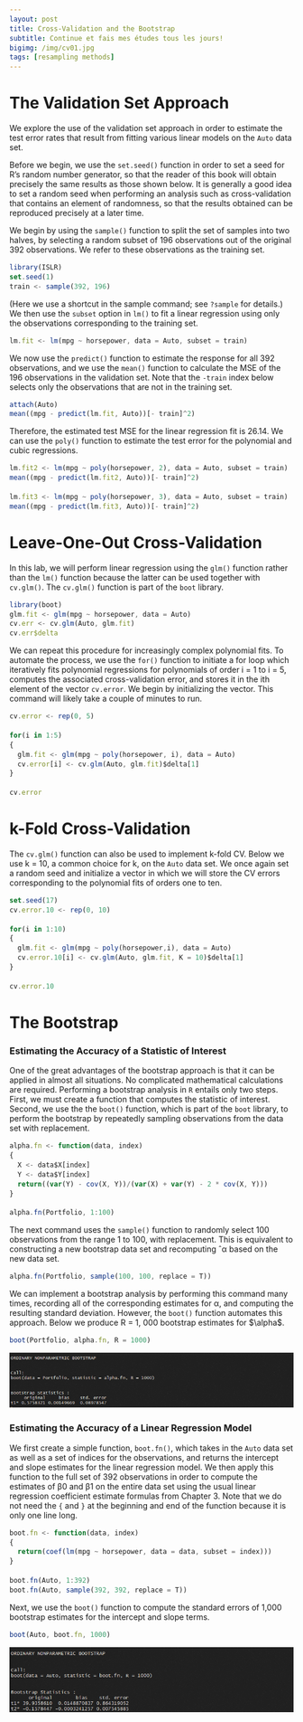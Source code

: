 ```yaml
---
layout: post
title: Cross-Validation and the Bootstrap
subtitle: Continue et fais mes études tous les jours!
bigimg: /img/cv01.jpg
tags: [resampling methods]
---
```


# The Validation Set Approach

We explore the use of the validation set approach in order to estimate the
test error rates that result from fitting various linear models on the `Auto`
data set.

Before we begin, we use the `set.seed()` function in order to set a seed for
R’s random number generator, so that the reader of this book will obtain
precisely the same results as those shown below. It is generally a good idea
to set a random seed when performing an analysis such as cross-validation
that contains an element of randomness, so that the results obtained can
be reproduced precisely at a later time.

We begin by using the `sample()` function to split the set of samples into
two halves, by selecting a random subset of 196 observations out of the
original 392 observations. We refer to these observations as the training
set.

```javascript
library(ISLR)
set.seed(1)
train <- sample(392, 196)
```

(Here we use a shortcut in the sample command; see `?sample` for details.)
We then use the `subset` option in `lm()` to fit a linear regression using only
the observations corresponding to the training set.

```javascript
lm.fit <- lm(mpg ~ horsepower, data = Auto, subset = train)
```

We now use the `predict()` function to estimate the response for all 392
observations, and we use the `mean()` function to calculate the MSE of the
196 observations in the validation set. Note that the `-train` index below
selects only the observations that are not in the training set.

```javascript
attach(Auto)
mean((mpg - predict(lm.fit, Auto))[- train]^2)
```

Therefore, the estimated test MSE for the linear regression fit is 26.14. We
can use the `poly()` function to estimate the test error for the polynomial
and cubic regressions.

```javascript
lm.fit2 <- lm(mpg ~ poly(horsepower, 2), data = Auto, subset = train)
mean((mpg - predict(lm.fit2, Auto))[- train]^2)

lm.fit3 <- lm(mpg ~ poly(horsepower, 3), data = Auto, subset = train)
mean((mpg - predict(lm.fit3, Auto))[- train]^2)
```

# Leave-One-Out Cross-Validation

In this lab, we will perform linear
regression using the `glm()` function rather than the `lm()` function because
the latter can be used together with `cv.glm()`. The `cv.glm()` function is
part of the `boot` library.

```javascript
library(boot)
glm.fit <- glm(mpg ~ horsepower, data = Auto)
cv.err <- cv.glm(Auto, glm.fit)
cv.err$delta
```

We can repeat this procedure for increasingly complex polynomial fits.
To automate the process, we use the `for()` function to initiate a for loop
which iteratively fits polynomial regressions for polynomials of order i = 1
to i = 5, computes the associated cross-validation error, and stores it in
the ith element of the vector `cv.error`. We begin by initializing the vector.
This command will likely take a couple of minutes to run.

```javascript
cv.error <- rep(0, 5)

for(i in 1:5) 
{
  glm.fit <- glm(mpg ~ poly(horsepower, i), data = Auto)
  cv.error[i] <- cv.glm(Auto, glm.fit)$delta[1]
}

cv.error
```

# k-Fold Cross-Validation

The `cv.glm()` function can also be used to implement k-fold CV. Below we
use k = 10, a common choice for k, on the `Auto` data set. We once again set
a random seed and initialize a vector in which we will store the CV errors
corresponding to the polynomial fits of orders one to ten.

```javascript
set.seed(17)
cv.error.10 <- rep(0, 10)

for(i in 1:10) 
{
  glm.fit <- glm(mpg ~ poly(horsepower,i), data = Auto)
  cv.error.10[i] <- cv.glm(Auto, glm.fit, K = 10)$delta[1]
}

cv.error.10
```

# The Bootstrap

### Estimating the Accuracy of a Statistic of Interest

One of the great advantages of the bootstrap approach is that it can be
applied in almost all situations. No complicated mathematical calculations
are required. Performing a bootstrap analysis in `R` entails only two steps.
First, we must create a function that computes the statistic of interest.
Second, we use the the `boot()` function, which is part of the `boot` library, to
perform the bootstrap by repeatedly sampling observations from the data
set with replacement.

```javascript
alpha.fn <- function(data, index)
{
  X <- data$X[index]
  Y <- data$Y[index]
  return((var(Y) - cov(X, Y))/(var(X) + var(Y) - 2 * cov(X, Y)))
}

alpha.fn(Portfolio, 1:100)
```

The next command uses the `sample()` function to randomly select 100 observations
from the range 1 to 100, with replacement. This is equivalent
to constructing a new bootstrap data set and recomputing ˆα based on the
new data set.

```javascript
alpha.fn(Portfolio, sample(100, 100, replace = T))
```

We can implement a bootstrap analysis by performing this command many
times, recording all of the corresponding estimates for α, and computing
the resulting standard deviation. However, the `boot()` function automates
this approach. Below we produce R = 1, 000 bootstrap estimates for \$\alpha\$.

```javascript
boot(Portfolio, alpha.fn, R = 1000)
```

![](/img/cv02.png)

### Estimating the Accuracy of a Linear Regression Model

We first create a simple function, `boot.fn()`, which takes in the `Auto` data
set as well as a set of indices for the observations, and returns the intercept
and slope estimates for the linear regression model. We then apply this
function to the full set of 392 observations in order to compute the estimates
of β0 and β1 on the entire data set using the usual linear regression
coefficient estimate formulas from Chapter 3. Note that we do not need the
`{` and `}` at the beginning and end of the function because it is only one line
long.

```javascript
boot.fn <- function(data, index)
{
  return(coef(lm(mpg ~ horsepower, data = data, subset = index)))
}

boot.fn(Auto, 1:392)
boot.fn(Auto, sample(392, 392, replace = T))
```

Next, we use the `boot()` function to compute the standard errors of 1,000
bootstrap estimates for the intercept and slope terms.

```javascript
boot(Auto, boot.fn, 1000)
```

![](/img/cv03.png)
